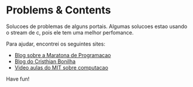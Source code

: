 Problems & Contents
========

Solucoes de problemas de alguns portais. Algumas solucoes estao usando o stream de c, pois ele tem uma melhor perfomance.

Para ajudar, encontrei os seguintes sites:

* [Blog sobre a Maratona de Programacao](http://marathoncode.blogspot.com.br/)
* [Blog do Cristhian Bonilha](http://crbonilha.blogspot.com.br/)
* [Video aulas do MIT sobre computacao](http://ocw.mit.edu/courses/electrical-engineering-and-computer-science/6-006-introduction-to-algorithms-fall-2011/lecture-videos/)

Have fun!